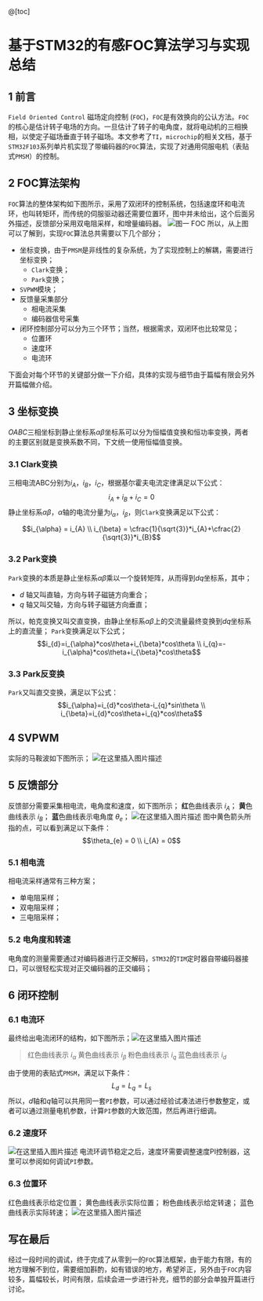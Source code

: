 ﻿@[toc]
# 基于STM32的有感FOC算法学习与实现总结
## 1 前言
`Field Oriented Control` 磁场定向控制 (`FOC`)，`FOC`是有效换向的公认方法。`FOC`的核心是估计转子电场的方向。一旦估计了转子的电角度，就将电动机的三相换相，以使定子磁场垂直于转子磁场。本文参考了`TI`，`microchip`的相关文档，基于`STM32F103`系列单片机实现了带编码器的`FOC`算法，实现了对通用伺服电机（表贴式`PMSM`）的控制。

## 2 FOC算法架构
`FOC`算法的整体架构如下图所示，采用了双闭环的控制系统，包括速度环和电流环，也叫转矩环，而传统的伺服驱动器还需要位置环，图中并未给出，这个后面另外描述，反馈部分采用双电阻采样，和增量编码器。
![图一 FOC](https://img-blog.csdnimg.cn/20191222200615680.png?x-oss-process=image/watermark,type_ZmFuZ3poZW5naGVpdGk,shadow_10,text_aHR0cHM6Ly9ibG9nLmNzZG4ubmV0L3UwMTA2MzIxNjU=,size_16,color_FFFFFF,t_70)
所以，从上图可以了解到，实现`FOC`算法总共需要以下几个部分；
 - 坐标变换，由于`PMSM`是非线性的复杂系统，为了实现控制上的解耦，需要进行坐标变换；
 	-  `Clark`变换；
 	-  `Park`变换；
 - `SVPWM`模块；
 - 反馈量采集部分
    -	相电流采集
	-	编码器信号采集
 - 闭环控制部分可以分为三个环节；当然，根据需求，双闭环也比较常见；
	 - 位置环
	 - 速度环
	 - 电流环
	 
下面会对每个环节的关键部分做一下介绍，具体的实现与细节由于篇幅有限会另外开篇幅做介绍。
## 3 坐标变换
$OABC$三相坐标到静止坐标系$\alpha\beta$坐标系可以分为恒幅值变换和恒功率变换，两者的主要区别就是变换系数不同，下文统一使用恒幅值变换。
### 3.1 Clark变换
三相电流ABC分别为$i_{A}$，$i_{B}$，$i_{C}$，根据基尔霍夫电流定律满足以下公式：
$$i_{A}+i_{B}+i_{C} = 0$$
静止坐标系$\alpha\beta$，$\alpha$轴的电流分量为$i_{\alpha}$，$i_{\beta}$，则`Clark`变换满足以下公式：

$$i_{\alpha} = i_{A} \\
i_{\beta} = \cfrac{1}{\sqrt{3}}*i_{A}+\cfrac{2}{\sqrt{3}}*i_{B}$$
### 3.2 Park变换
`Park`变换的本质是静止坐标系$\alpha\beta$乘以一个旋转矩阵，从而得到$dq$坐标系，其中；
- $d$ 轴又叫直轴，方向与转子磁链方向重合；
- $q$ 轴又叫交轴，方向与转子磁链方向垂直；

所以，帕克变换又叫交直变换，由静止坐标系$\alpha\beta$上的交流量最终变换到$dq$坐标系上的直流量；
`Park`变换满足以下公式；
$$i_{d}=i_{\alpha}*cos\theta+i_{\beta}*cos\theta \\
i_{q}=-i_{\alpha}*cos\theta+i_{\beta}*cos\theta$$

### 3.3 Park反变换
`Park`又叫直交变换，满足以下公式：
$$i_{\alpha}=i_{d}*cos\theta-i_{q}*sin\theta \\
i_{\beta}=i_{d}*cos\theta+i_{q}*cos\theta$$


## 4 SVPWM
实际的马鞍波如下图所示；
![在这里插入图片描述](https://img-blog.csdnimg.cn/20191222203648694.png?x-oss-process=image/watermark,type_ZmFuZ3poZW5naGVpdGk,shadow_10,text_aHR0cHM6Ly9ibG9nLmNzZG4ubmV0L3UwMTA2MzIxNjU=,size_16,color_FFFFFF,t_70)
## 5 反馈部分
反馈部分需要采集相电流，电角度和速度，如下图所示；
**红**色曲线表示 $i_{A}$；
**黄**色曲线表示 $i_{B}$；
**蓝**色曲线表示电角度 $\theta_{e}$；
![在这里插入图片描述](https://img-blog.csdnimg.cn/20191222203747537.png?x-oss-process=image/watermark,type_ZmFuZ3poZW5naGVpdGk,shadow_10,text_aHR0cHM6Ly9ibG9nLmNzZG4ubmV0L3UwMTA2MzIxNjU=,size_16,color_FFFFFF,t_70)
图中黄色箭头所指的点，可以看到满足以下条件：
$$\theta_{e} = 0 \\
i_{A} = 0$$
### 5.1 相电流
相电流采样通常有三种方案；
- 单电阻采样；
- 双电阻采样；
- 三电阻采样；
### 5.2 电角度和转速
电角度的测量需要通过对编码器进行正交解码，`STM32`的`TIM`定时器自带编码器接口，可以很轻松实现对正交编码器的正交编码；

## 6 闭环控制
### 6.1 电流环
最终给出电流闭环的结构，如下图所示；![在这里插入图片描述](https://img-blog.csdnimg.cn/20191222211221385.png?x-oss-process=image/watermark,type_ZmFuZ3poZW5naGVpdGk,shadow_10,text_aHR0cHM6Ly9ibG9nLmNzZG4ubmV0L3UwMTA2MzIxNjU=,size_16,color_FFFFFF,t_70)
> 红色曲线表示 $i_{\alpha}$ 
黄色曲线表示  $i_{\beta}$ 
粉色曲线表示  $i_{q}$ 
蓝色曲线表示  $i_{d}$ 

由于使用的表贴式`PMSM`，满足以下条件：
$$L_{d} = L_{q} = L_{s}$$
所以，$d$轴和$q$轴可以共用同一套`PI`参数，可以通过经验试凑法进行参数整定，或者可以通过测量电机参数，计算`PI`参数的大致范围，然后再进行细调。
### 6.2 速度环
![在这里插入图片描述](https://img-blog.csdnimg.cn/2019122318425137.png?x-oss-process=image/watermark,type_ZmFuZ3poZW5naGVpdGk,shadow_10,text_aHR0cHM6Ly9ibG9nLmNzZG4ubmV0L3UwMTA2MzIxNjU=,size_16,color_FFFFFF,t_70)
电流环调节稳定之后，速度环需要调整速度PI控制器，这里可以参阅如何调试`PI`参数。
### 6.3 位置环
红色曲线表示给定位置；
黄色曲线表示实际位置；
粉色曲线表示给定转速；
蓝色曲线表示实际转速；
![在这里插入图片描述](https://img-blog.csdnimg.cn/20191222211914790.png?x-oss-process=image/watermark,type_ZmFuZ3poZW5naGVpdGk,shadow_10,text_aHR0cHM6Ly9ibG9nLmNzZG4ubmV0L3UwMTA2MzIxNjU=,size_16,color_FFFFFF,t_70)
## 写在最后
经过一段时间的调试，终于完成了从零到一的`FOC`算法框架，由于能力有限，有的地方理解不到位，需要细加斟酌，如有错误的地方，希望斧正，另外由于`FOC`内容较多，篇幅较长，时间有限，后续会进一步进行补充，细节的部分会单独开篇进行讨论。
